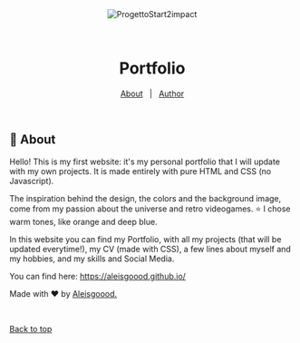 <div align="center" id="top"> 
  <img src="./.github/app.gif" alt="ProgettoStart2impact" />

  &#xa0;


</div>

<h1 align="center">Portfolio</h1>



<p align="center">
  <a href="#dart-about">About</a> &#xa0; | &#xa0; 
  <a href="https://github.com/aleisgoood" target="_blank">Author</a>
</p>

<br>

## :dart: About ##

Hello! This is my first website: it's my personal portfolio that I will update with my own projects.
It is made entirely with pure HTML and CSS (no Javascript).

The inspiration behind the design, the colors and the background image, come from my passion about the universe and retro videogames. :star:
I chose warm tones, like orange and deep blue.

In this website you can find my Portfolio, with all my projects (that will be updated everytime!), my CV (made with CSS), a few lines about myself and my hobbies, and my skills and Social Media.

You can find here:
https://aleisgoood.github.io/



Made with :heart: by <a href="https://github.com/aleisgoood" target="_blank">Aleisgoood.</a>

&#xa0;

<a href="#top">Back to top</a>
